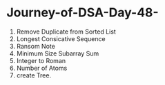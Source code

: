 # Journey-of-DSA-Day-48-
1. Remove Duplicate from Sorted List
2. Longest Consicative Sequence
3. Ransom Note
4. Minimum Size Subarray Sum
5. Integer to Roman
6. Number of Atoms
7. create Tree.
